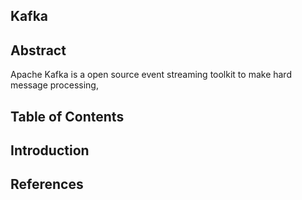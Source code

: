 ## Kafka 


## Abstract

Apache Kafka is a open source event streaming toolkit to make hard message processing, 


## Table of Contents



## Introduction




## References



